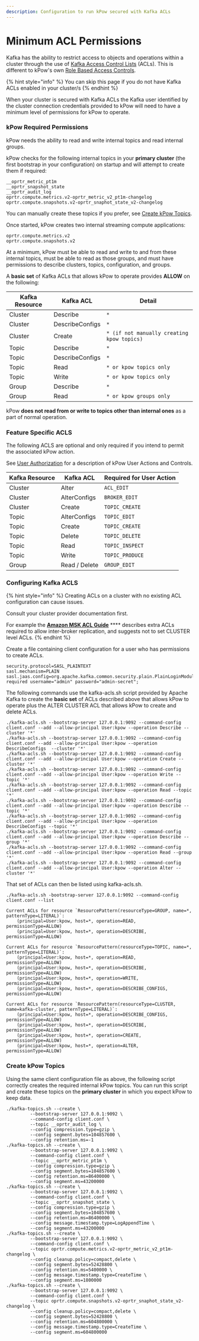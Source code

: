 ```yaml
---
description: Configuration to run kPow secured with Kafka ACLs
---
```


# Minimum ACL Permissions

Kafka has the ability to restrict access to objects and operations within a cluster through the use of [Kafka Access Control Lists](https://kafka.apache.org/documentation/#security\_authz) (ACLs). This is different to kPow's own [Role Based Access Controls](../authorization/role-based-access-control.md).

{% hint style="info" %}
You can skip this page if you do not have Kafka ACLs enabled in your cluster/s
{% endhint %}

When your cluster is secured with Kafka ACLs the Kafka user identified by the cluster connection credentials provided to kPow will need to have a minimum level of permissions for kPow to operate.

### kPow Required Permissions

kPow needs the ability to read and write internal topics and read internal groups.

kPow checks for the following internal topics in your **primary cluster** (the first bootstrap in your configuration) on startup and will attempt to create them if required:

```
__oprtr_metric_pt1m
__oprtr_snapshot_state
__oprtr_audit_log
oprtr.compute.metrics.v2-oprtr_metric_v2_pt1m-changelog
oprtr.compute.snapshots.v2-oprtr_snaphot_state_v2-changelog
```

You can manually create these topics if you prefer, see [Create kPow Topics](minimum-acl-permissions.md#create-kpow-topics).

Once started, kPow creates two internal streaming compute applications:

```
oprtr.compute.metrics.v2
oprtr.compute.snapshots.v2
```

At a minimum, kPow must be able to read and write to and from these internal topics, must be able to read as those groups, and must have permissions to describe clusters, topics, configuration, and groups.

A **basic set** of Kafka ACLs that allows kPow to operate provides **ALLOW** on the following:

| Kafka Resource | Kafka ACL       | Detail                                     |
| -------------- | --------------- | ------------------------------------------ |
| Cluster        | Describe        | `*`                                        |
| Cluster        | DescribeConfigs | `*`                                        |
| Cluster        | Create          | `* (if not manually creating kpow topics)` |
| Topic          | Describe        | `*`                                        |
| Topic          | DescribeConfigs | `*`                                        |
| Topic          | Read            | `* or kpow topics only`                    |
| Topic          | Write           | `* or kpow topics only`                    |
| Group          | Describe        | `*`                                        |
| Group          | Read            | `* or kpow groups only`                    |

kPow **does not read from or write to topics other than internal ones** as a part of normal operation.

### Feature Specific ACLS

The following ACLS are optional and only required if you intend to permit the associated kPow action.

See [User Authorization](../authorization/overview.md#user-actions) for a description of kPow User Actions and Controls.

| Kafka Resource | Kafka ACL     | Required for User Action |
| -------------- | ------------- | ------------------------ |
| Cluster        | Alter         | `ACL_EDIT`               |
| Cluster        | AlterConfigs  | `BROKER_EDIT`            |
| Cluster        | Create        | `TOPIC_CREATE`           |
| Topic          | AlterConfigs  | `TOPIC_EDIT`             |
| Topic          | Create        | `TOPIC_CREATE`           |
| Topic          | Delete        | `TOPIC_DELETE`           |
| Topic          | Read          | `TOPIC_INSPECT`          |
| Topic          | Write         | `TOPIC_PRODUCE`          |
| Group          | Read / Delete | `GROUP_EDIT`             |

### Configuring Kafka ACLS

{% hint style="info" %}
Creating ACLs on a cluster with no existing ACL configuration can cause issues.&#x20;

Consult your cluster provider documentation first.

For example the [**Amazon MSK ACL Guide**](https://docs.aws.amazon.com/msk/latest/developerguide/msk-acls.html) **** describes extra ACLs required to allow inter-broker replication, and suggests not to set CLUSTER level ACLs.
{% endhint %}

Create a file containing client configuration for a user who has permissions to create ACLs.

```
security.protocol=SASL_PLAINTEXT
sasl.mechanism=PLAIN
sasl.jaas.config=org.apache.kafka.common.security.plain.PlainLoginModule required username="admin" password="admin-secret";
```

The following commands use the kafka-acls.sh script provided by Apache Kafka to create the **basic set** of ACLs described above that allows kPow to operate plus the ALTER CLUSTER ACL that allows kPow to create and delete ACLs.

```
./kafka-acls.sh --bootstrap-server 127.0.0.1:9092 --command-config client.conf --add --allow-principal User:kpow --operation Describe --cluster '*'
./kafka-acls.sh --bootstrap-server 127.0.0.1:9092 --command-config client.conf --add --allow-principal User:kpow --operation DescribeConfigs  --cluster '*'
./kafka-acls.sh --bootstrap-server 127.0.0.1:9092 --command-config client.conf --add --allow-principal User:kpow --operation Create --cluster '*'
./kafka-acls.sh --bootstrap-server 127.0.0.1:9092 --command-config client.conf --add --allow-principal User:kpow --operation Write --topic '*'
./kafka-acls.sh --bootstrap-server 127.0.0.1:9092 --command-config client.conf --add --allow-principal User:kpow --operation Read --topic '*'
./kafka-acls.sh --bootstrap-server 127.0.0.1:9092 --command-config client.conf --add --allow-principal User:kpow --operation Describe --topic '*'
./kafka-acls.sh --bootstrap-server 127.0.0.1:9092 --command-config client.conf --add --allow-principal User:kpow --operation DescribeConfigs --topic '*'
./kafka-acls.sh --bootstrap-server 127.0.0.1:9092 --command-config client.conf --add --allow-principal User:kpow --operation Describe --group '*'
./kafka-acls.sh --bootstrap-server 127.0.0.1:9092 --command-config client.conf --add --allow-principal User:kpow --operation Read --group '*'
./kafka-acls.sh --bootstrap-server 127.0.0.1:9092 --command-config client.conf --add --allow-principal User:kpow --operation Alter --cluster '*'
```

That set of ACLs can then be listed using kafka-acls.sh.

```
./kafka-acls.sh -bootstrap-server 127.0.0.1:9092 --command-config client.conf --list

Current ACLs for resource `ResourcePattern(resourceType=GROUP, name=*, patternType=LITERAL)`:
 	(principal=User:kpow, host=*, operation=READ, permissionType=ALLOW)
	(principal=User:kpow, host=*, operation=DESCRIBE, permissionType=ALLOW)

Current ACLs for resource `ResourcePattern(resourceType=TOPIC, name=*, patternType=LITERAL)`:
 	(principal=User:kpow, host=*, operation=READ, permissionType=ALLOW)
	(principal=User:kpow, host=*, operation=DESCRIBE, permissionType=ALLOW)
	(principal=User:kpow, host=*, operation=WRITE, permissionType=ALLOW)
	(principal=User:kpow, host=*, operation=DESCRIBE_CONFIGS, permissionType=ALLOW)

Current ACLs for resource `ResourcePattern(resourceType=CLUSTER, name=kafka-cluster, patternType=LITERAL)`:
 	(principal=User:kpow, host=*, operation=DESCRIBE_CONFIGS, permissionType=ALLOW)
	(principal=User:kpow, host=*, operation=DESCRIBE, permissionType=ALLOW)
	(principal=User:kpow, host=*, operation=CREATE, permissionType=ALLOW)
	(principal=User:kpow, host=*, operation=ALTER, permissionType=ALLOW)
```

### Create kPow Topics

Using the same client configuration file as above, the following script correctly creates the required internal kPow topics. You can run this script and create these topics on the **primary cluster** in which you expect kPow to keep data.

```
./kafka-topics.sh --create \
         --bootstrap-server 127.0.0.1:9092 \
         --command-config client.conf \
         --topic __oprtr_audit_log \
         --config compression.type=gzip \
         --config segment.bytes=104857600 \
         --config retention.ms=-1
./kafka-topics.sh --create \
         --bootstrap-server 127.0.0.1:9092 \
         --command-config client.conf \
         --topic __oprtr_metric_pt1m \
         --config compression.type=gzip \
         --config segment.bytes=104857600 \
         --config retention.ms=86400000 \
         --config segment.ms=43200000
./kafka-topics.sh --create \
         --bootstrap-server 127.0.0.1:9092 \
         --command-config client.conf \
         --topic __oprtr_snapshot_state \
         --config compression.type=gzip \
         --config segment.bytes=104857600 \
         --config retention.ms=86400000 \
         --config message.timestamp.type=LogAppendTime \
         --config segment.ms=43200000
./kafka-topics.sh --create \
         --bootstrap-server 127.0.0.1:9092 \
         --command-config client.conf \
         --topic oprtr.compute.metrics.v2-oprtr_metric_v2_pt1m-changelog \
         --config cleanup.policy=compact,delete \
         --config segment.bytes=52428800 \
         --config retention.ms=5400000 \
         --config message.timestamp.type=CreateTime \
         --config segment.ms=1800000
./kafka-topics.sh --create \
         --bootstrap-server 127.0.0.1:9092 \
         --command-config client.conf \
         --topic oprtr.compute.snapshots.v2-oprtr_snaphot_state_v2-changelog \
         --config cleanup.policy=compact,delete \
         --config segment.bytes=52428800 \
         --config retention.ms=604800000 \
         --config message.timestamp.type=CreateTime \
         --config segment.ms=604800000
```
